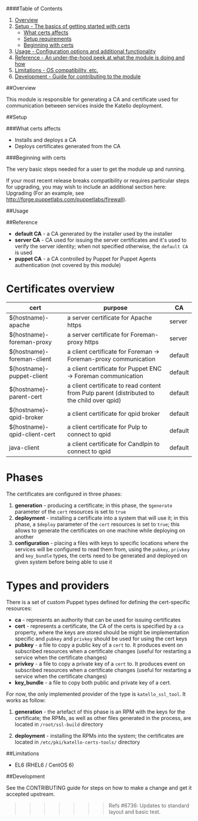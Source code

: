 ####Table of Contents

1. [Overview](#overview)
2. [Setup - The basics of getting started with certs](#setup)
    * [What certs affects](#what-certs-affects)
    * [Setup requirements](#setup-requirements)
    * [Beginning with certs](#beginning-with-certs)
3. [Usage - Configuration options and additional functionality](#usage)
4. [Reference - An under-the-hood peek at what the module is doing and how](#reference)
5. [Limitations - OS compatibility, etc.](#limitations)
6. [Development - Guide for contributing to the module](#development)

##Overview

This module is responsible for generating a CA and certificate used
for communication between services inside the Katello deployment.

##Setup

###What certs affects

* Installs and deploys a CA
* Deploys certificates generated from the CA

###Beginning with certs

The very basic steps needed for a user to get the module up and running. 

If your most recent release breaks compatibility or requires particular steps for upgrading, you may wish to include an additional section here: Upgrading (For an example, see http://forge.puppetlabs.com/puppetlabs/firewall).

##Usage

##Reference

* **default CA** - a CA generated by the installer used by the installer
* **server CA** - CA used for issuing the server certificates and it's
    used to verify the server identity; when not specified otherwise,
    the ``default CA`` is used
* **puppet CA** - a CA controlled by Puppet for Puppet Agents
    authentication (not covered by this module)

# Certificates overview

| cert                          | purpose                                                                                    | CA      |
|-------------------------------|--------------------------------------------------------------------------------------------|---------|
| ${hostname}-apache            | a server certificate for Apache https                                                      | server  |
| ${hostname}-foreman-proxy     | a server certificate for Foreman-proxy https                                               | server  |
| ${hostname}-foreman-client    | a client certificate for Foreman -> Foreman-proxy communication                            | default |
| ${hostname}-puppet-client     | a client certificate for Puppet ENC -> Foreman communication                               | default |
| ${hostname}-parent-cert       | a client certificate to read content from Pulp parent (distributed to the child over qpid) | default |
| ${hostname}-qpid-broker       | a client certificate for qpid broker                                                       | default |
| ${hostname}-qpid-client-cert  | a client certificate for Pulp to connect to qpid                                           | default |
| java-client                   | a client certificate for Candlpin to connect to qpid                                       | default |

# Phases

The certificates are configured in three phases:

1. **generation** - producing a certificate; in this phase, the
`$generate` parameter of the `cert` resources is set to `true`
2. **deployment** - installing a certificate into a system that will
use it; in this phase, a `$deploy` parameter of the `cert` resources
is set to `true`; this allows to generate the certificates on one
machine while deploying on another 
3. **configuration** - placing a files with keys to specific locations
where the services will be configured to read them from, using the
`pubkey`, `privkey` and `key_bundle` types, the certs need to be
generated and deployed on given system before being able to use it

# Types and providers

There is a set of custom Puppet types defined for defining the
cert-specific resources:

* **ca** - represents an authority that can be used for issuing
    certificates
* **cert** - represents a certificate, the CA of the certs is
    specified by a `ca` property, where the keys are stored should be
    might be implementation specific and ``pubkey`` and ``privkey``
    should be used for using the cert keys
* **pubkey** - a file to copy a public key of a ``cert`` to. It
    produces event on subscribed resources when a certificate changes
    (useful for restarting a service when the certificate changes)
* **privkey** - a file to copy a private key of a ``cert`` to. It
    produces event on subscribed resources when a certificate changes
    (useful for restarting a service when the certificate changes)
* **key_bundle** - a file to copy both public and private key of a
    cert.

For now, the only implemented provider of the type is
`katello_ssl_tool`. It works as follow:

1. **generation** - the artefact of this phase is an RPM with the keys
for the certificate; the RPMs, as well as other files generated in the
process, are located in `/root/ssl-build` directory

2. **deployment** - installing the RPMs into the system; the
certificates are located in `/etc/pki/katello-certs-tools/` directory

##Limitations

* EL6 (RHEL6 / CentOS 6)

##Development

See the CONTRIBUTING guide for steps on how to make a change and get it accepted upstream.

>>>>>>> Refs #6736: Updates to standard layout and basic test.
